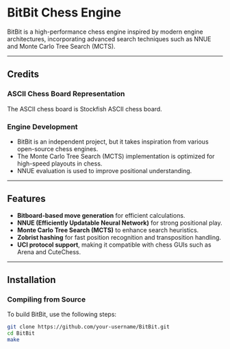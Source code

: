 # BitBit Chess Engine

BitBit is a high-performance chess engine inspired by modern engine architectures, incorporating advanced search techniques such as NNUE and Monte Carlo Tree Search (MCTS).

---

## Credits

### ASCII Chess Board Representation
The ASCII chess board is Stockfish ASCII chess board.

### Engine Development
- BitBit is an independent project, but it takes inspiration from various open-source chess engines.
- The Monte Carlo Tree Search (MCTS) implementation is optimized for high-speed playouts in chess.
- NNUE evaluation is used to improve positional understanding.

---

## Features
- **Bitboard-based move generation** for efficient calculations.
- **NNUE (Efficiently Updatable Neural Network)** for strong positional play.
- **Monte Carlo Tree Search (MCTS)** to enhance search heuristics.
- **Zobrist hashing** for fast position recognition and transposition handling.
- **UCI protocol support**, making it compatible with chess GUIs such as Arena and CuteChess.

---

## Installation
### Compiling from Source
To build BitBit, use the following steps:

```sh
git clone https://github.com/your-username/BitBit.git
cd BitBit
make
